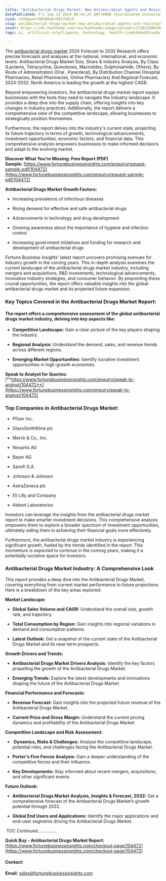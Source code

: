 ```yaml
---
title: "Antibacterial Drugs Market: New Antimicrobial Agents and Resistance Management in the Fight Against Superbugs"
datePublished: Fri Sep 13 2024 08:41:24 GMT+0000 (Coordinated Universal Time)
cuid: cm10gyoxr00180akz50s7e0id
slug: antibacterial-drugs-market-new-antimicrobial-agents-and-resistance-management-in-the-fight-against-superbugs
cover: https://cdn.hashnode.com/res/hashnode/image/upload/v1726216863467/751906bf-c6c8-4b47-8e1b-d1edf94461c5.png
tags: ai, artificial-intelligence, technology, health-cjaeh844x02vvo3wtj5r2s75q, healthcare

---
```


The [antibacterial drugs market](https://www.fortunebusinessinsights.com/antibacterial-drugs-market-104472) 2024 Forecast to 2032 Research offers precise forecasts and analyses at the national, international, and economic levels. Antibacterial Drugs Market Size, Share & Industry Analysis, By Class (Lactams, Tetracycline, Quinolones, Macrolides, Sulphonamide, Others), By Route of Administration (Oral , Parenteral), By Distribution Channel (Hospital Pharmacies, Retail Pharmacies, Online Pharmacies) And Regional Forecast, 2024-2032. North America is leading the growth at the highest CAGR.

Beyond empowering investors, the antibacterial drugs market report equips businesses with the tools they need to navigate the industry landscape. It provides a deep dive into the supply chain, offering insights into key changes in industry practices. Additionally, the report delivers a comprehensive view of the competitive landscape, allowing businesses to strategically position themselves.

Furthermore, the report delves into the industry's current state, projecting its future trajectory in terms of growth, technological advancements, investment opportunities, economic factors, and financial data. This comprehensive analysis empowers businesses to make informed decisions and adapt to the evolving market.

**Discover What You're Missing: Free Report (PDF) Sample:** [https://www.fortunebusinessinsights.com/enquiry/request-sample-pdf/104472](https://www.fortunebusinessinsights.com/enquiry/request-sample-pdf/104472)

**Antibacterial Drugs Market Growth Factors:**

* Increasing prevalence of infectious diseases
    
* Rising demand for effective and safe antibacterial drugs
    
* Advancements in technology and drug development
    
* Growing awareness about the importance of hygiene and infection control
    
* Increasing government initiatives and funding for research and development of antibacterial drugs
    

Fortune Business Insights' latest report uncovers promising avenues for Industry growth in the coming years. This in-depth analysis examines the current landscape of the antibacterial drugs market industry, including mergers and acquisitions, R&D investments, technological advancements, innovative Industry strategies, and consumer behavior. By pinpointing these crucial opportunities, the report offers valuable insights into the global antibacterial drugs market and its projected future expansion.

### **Key Topics Covered in the Antibacterial Drugs Market Report:**

#### **The report offers a comprehensive assessment of the global antibacterial drugs market industry, delving into key aspects like:**

* **Competitive Landscape:** Gain a clear picture of the key players shaping the industry.
    
* **Regional Analysis:** Understand the demand, sales, and revenue trends across different regions.
    
* **Emerging Market Opportunities:** Identify lucrative investment opportunities in high-growth economies.
    

**Speak to Analyst for Queries:** [**https://www.fortunebusinessinsights.com/enquiry/speak-to-analyst/104472**](https://www.fortunebusinessinsights.com/enquiry/speak-to-analyst/104472)

### **Top Companies in Antibacterial Drugs Market:**

* Pfizer Inc.
    
* GlaxoSmithKline plc
    
* Merck & Co., Inc.
    
* Novartis AG
    
* Bayer AG
    
* Sanofi S.A.
    
* Johnson & Johnson
    
* AstraZeneca plc
    
* Eli Lilly and Company
    
* Abbott Laboratories
    

Investors can leverage the insights from the antibacterial drugs market report to make smarter investment decisions. This comprehensive analysis empowers them to explore a broader spectrum of investment opportunities, ultimately aiding them in achieving their financial goals more effectively.

Furthermore, the antibacterial drugs market industry is experiencing significant growth, fueled by the trends identified in the report. This momentum is expected to continue in the coming years, making it a potentially lucrative space for investors.

### Antibacterial Drugs Market Industry: A Comprehensive Look

This report provides a deep dive into the Antibacterial Drugs Market, covering everything from current market performance to future projections. Here is a breakdown of the key areas explored:

**Market Landscape:**

* **Global Sales Volume and CAGR:** Understand the overall size, growth rate, and trajectory.
    
* **Total Consumption by Region:** Gain insights into regional variations in demand and consumption patterns.
    
* **Latest Outlook:** Get a snapshot of the current state of the Antibacterial Drugs Market and its near-term prospects.
    

**Growth Drivers and Trends:**

* **Antibacterial Drugs Market Drivers Analysis:** Identify the key factors propelling the growth of the Antibacterial Drugs Market.
    
* **Emerging Trends:** Explore the latest developments and innovations shaping the future of the Antibacterial Drugs Market.
    

**Financial Performance and Forecasts:**

* **Revenue Forecast:** Gain insights into the projected future revenue of the Antibacterial Drugs Market.
    
* **Current Price and Gross Margin:** Understand the current pricing dynamics and profitability of the Antibacterial Drugs Market.
    

**Competitive Landscape and Risk Assessment:**

*  **Dynamics, Risks & Challenges:** Analyse the competitive landscape, potential risks, and challenges facing the Antibacterial Drugs Market.
    
* **Porter's Five Forces Analysis:** Gain a deeper understanding of the competitive forces and their influence.
    
* **Key Developments:** Stay informed about recent mergers, acquisitions, and other significant events.
    

**Future Outlook:**

* **Antibacterial Drugs Market Analysis, Insights & Forecast, 2032:** Get a comprehensive forecast of the Antibacterial Drugs Market’s growth potential through 2032.
    
* **Global End Users and Applications:** Identify the major applications and end-user segments driving the Antibacterial Drugs Market.
    

 TOC Continued……………

**Quick Buy - Antibacterial Drugs Market Report:** [https://www.fortunebusinessinsights.com/checkout-page/104472](https://www.fortunebusinessinsights.com/checkout-page/104472)

#### **Contact:**

**Email**: sales@fortunebusinessinsights.com